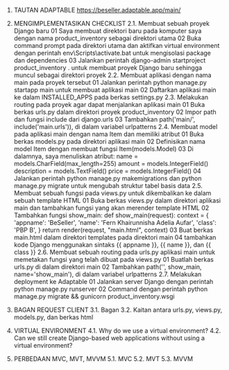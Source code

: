 1. TAUTAN ADAPTABLE
https://beseller.adaptable.app/main/

2. MENGIMPLEMENTASIKAN CHECKLIST
2.1. Membuat sebuah proyek Django baru
01 Saya membuat direktori baru pada komputer saya dengan nama product_inventory sebagai direktori utama
02 Buka command prompt pada direktori utama dan aktifkan virtual environment dengan perintah env\Scripts\activate.bat untuk mengisolasi package dan dependencies
03 Jalankan perintah django-admin startproject product_inventory . untuk membuat proyek Django baru sehingga muncul sebagai direktori proyek
2.2. Membuat aplikasi dengan nama main pada proyek tersebut
01 Jalankan perintah python manage.py startapp main untuk membuat aplikasi main
02 Daftarkan aplikasi main ke dalam INSTALLED_APPS pada berkas settings.py
2.3. Melakukan routing pada proyek agar dapat menjalankan aplikasi main
01 Buka berkas urls.py dalam direktori proyek product_inventory
02 Impor path dan fungsi include dari django.urls
03 Tambahkan path('main/', include('main.urls')), di dalam variabel urlpatterns
2.4. Membuat model pada aplikasi main dengan nama Item dan memiliki atribut
01 Buka berkas models.py pada direktori aplikasi main
02 Definisikan nama model Item dengan membuat fungsi Item(models.Model)
03 Di dalamnya, saya menuliskan atribut:
name = models.CharField(max_length=255)
amount = models.IntegerField()
description = models.TextField()
price = models.IntegerField()
04 Jalankan perintah python manage.py makemigrations dan python manage.py migrate untuk mengubah struktur tabel basis data
2.5. Membuat sebuah fungsi pada views.py untuk dikembalikan ke dalam sebuah template HTML
01 Buka berkas views.py dalam direktori aplikasi main dan tambahkan fungsi yang akan merender template HTML
02 Tambahkan fungsi show_main:
def show_main(request):
context = {
'appname': 'BeSeller',
'name': 'Fern Khairunnisha Adelia Aufar',
'class': 'PBP B',
}
return render(request, "main.html", context)
03 Buat berkas main.html dalam direktori templates pada direktori main
04 tambahkan kode Django menggunakan sintaks {{ appname }}, {{ name }}, dan {{ class }}
2.6. Membuat sebuah routing pada urls.py aplikasi main untuk memetakan fungsi yang telah dibuat pada views.py
01 Buatlah berkas urls.py di dalam direktori main
02 Tambahkan path('', show_main, name='show_main'), di dalam variabel urlpatterns
2.7. Melakukan deployment ke Adaptable
01 Jalankan server Django dengan perintah python manage.py runserver
02 Command dengan perintah python manage.py migrate && gunicorn product_inventory.wsgi

3. BAGAN REQUEST CLIENT
3.1. Bagan
3.2. Kaitan antara urls.py, views.py, models.py, dan berkas html

4. VIRTUAL ENVIRONMENT
4.1. Why do we use a virtual environment?
4.2. Can we still create Django-based web applications without using a virtual environment?

5. PERBEDAAN MVC, MVT, MVVM
5.1. MVC
5.2. MVT
5.3. MVVM
